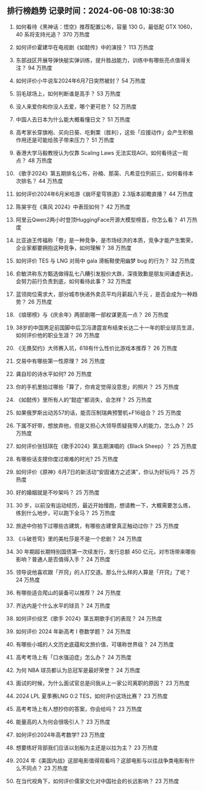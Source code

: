 
## 排行榜趋势 记录时间：2024-06-08 10:38:30
  
  1. 如何看待《黑神话：悟空》推荐配置公布，容量 130 G，最低配 GTX 1060，40 系将支持光追？ 370 万热度
    
  2. 如何评价霍建华在电视剧《如懿传》中的演技？ 113 万热度
    
  3. 东部战区开展导弹快艇实弹训练，提升胜战能力，训练中有哪些亮点值得关注？ 94 万热度
    
  4. 如何评价小牛说车2024年6月7日突然被封？ 54 万热度
    
  5. 羽毛球场上，如何判断谁是高手？ 53 万热度
    
  6. 没人来爱你和你没人去爱，哪个更可悲？ 52 万热度
    
  7. 中国人去日本为什么能大概看懂日文？ 51 万热度
    
  8. 高考家长穿旗袍、买向日葵、吃剩栗（胜利），这些「应援动作」会产生积极作用还是可能给孩子带来压力？ 51 万热度
    
  9. 香港大学马毅教授认为仅靠 Scaling Laws 无法实现AGI，如何看待这一观点？ 48 万热度
    
  10. 《歌手2024》第五期排名公布，孙楠、那英、凡希亚位列前三，如何看待本次排名？ 44 万热度
    
  11. 如何评价2024年6月米哈游《崩坏星穹铁道》2.3版本前瞻直播？ 44 万热度
    
  12. 陈昊宇在《乘风 2024》中表现如何？ 42 万热度
    
  13. 阿里云Qwen2两小时登顶HuggingFace开源大模型榜首，你怎么看？ 41 万热度
    
  14. 比亚迪王传福称「卷」是一种竞争，是市场经济的本质，竞争才能产生繁荣，企业家都要拥抱这种竞争，如何理解？ 38 万热度
    
  15. 如何评价 TES 与 LNG 对局中 gala 滑板鞋使用幽梦 bug 的行为？ 32 万热度
    
  16. 俞敏洪称东方甄选做得乱七八糟引发股价大跌，深夜致歉是朋友间谦虚表达，会努力前行负责到底，如何看待此事？ 32 万热度
    
  17. 蓝领岗位需求大，部分城市快递外卖员平均月薪超八千元 ，是否会成为一种趋势？ 26 万热度
    
  18. 《琅琊榜》与《庆余年》两部剧哪一部权谋更高一点？ 26 万热度
    
  19. 38岁的中国男足前国脚中后卫冯潇霆宣布结束长达二十一年的职业球员生涯，如何评价他的职业生涯？ 26 万热度
    
  20. 《无畏契约》大师赛入坑，618有什么性价比游戏本推荐？ 26 万热度
    
  21. 交易中有哪些第一性原理？ 26 万热度
    
  22. 龚自珍的诗水平如何? 26 万热度
    
  23. 你的手机里拍过哪些「算了，你肯定觉得没意思」的照片？ 25 万热度
    
  24. 《如懿传》里所有人的“懿症”都消失，会怎样？ 25 万热度
    
  25. 如果俄罗斯出动苏57的话，能否压制瑞典预警机+F16组合？ 25 万热度
    
  26. 下属不好带，想放弃他，但是又担心大领导质疑我带人的能力，怎么办？ 25 万热度
    
  27. 如何评价张钰琪在《歌手2024》第五期演唱的《Black Sheep》？ 25 万热度
    
  28. 有哪些话支撑你度过艰难的时光? 25 万热度
    
  29. 如何评价《原神》6月7日的新活动“安固诸方之述演”，你认为好玩吗？ 25 万热度
    
  30. 好的婚姻就是不吵架吗？ 25 万热度
    
  31. 30 岁，以前没有运动经历，最近开始慢跑，想请教一下，大概需要怎么练，练到什么地步，可以跑下全马？ 25 万热度
    
  32. 旅途中你拍下过哪些古建筑，有哪些古建曾真正触动过你？ 25 万热度
    
  33. 《斗破苍穹》里的美杜莎是不是一个悲剧？ 24 万热度
    
  34. 30 年期超长期特别国债第一次续发行，发行总额 450 亿元，对市场带来哪些影响？普通人是否值得入手？ 24 万热度
    
  35. 领导说他喜欢跟「开窍」的人打交道。那么什么样的人算是「开窍」了呢？ 24 万热度
    
  36. 有哪些适合爬山的装备可以推荐？ 24 万热度
    
  37. 齐达内是个什么水平的球员？ 24 万热度
    
  38. 如何评价综艺《歌手 2024》第五期歌手们的表现？ 24 万热度
    
  39. 如何评价 2024 年新高考 I 卷数学题？ 24 万热度
    
  40. 有哪些小城的人文历史底蕴和文旅价值，可堪称世界级？ 24 万热度
    
  41. 高考考场上有「口水强迫症」怎么办？ 24 万热度
    
  42. 为何 NBA 球员都认为总冠军是最好荣誉？ 24 万热度
    
  43. 面试的时候，为什么面试官总是问我从上一家公司离职的原因？ 23 万热度
    
  44. 2024 LPL 夏季赛LNG 0:2 TES，如何评价这场比赛？ 23 万热度
    
  45. 高考考场上有人想抄你的答案，你会给吗？ 23 万热度
    
  46. 能量高的人为何会很吸引人？ 23 万热度
    
  47. 如何评价2024年高考数学? 23 万热度
    
  48. 想要练好背部我们应该以划船为主还是以拉为主？ 23 万热度
    
  49. 2024 年《美国内战》这部电影值得观看吗？这部电影与以往战争类电影有什么不同点？ 23 万热度
    
  50. 在当代视角下，如何评价儒家文化对中国社会的长远影响？ 23 万热度
    